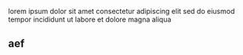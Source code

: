 lorem ipsum dolor sit amet consectetur adipiscing elit sed do eiusmod tempor incididunt ut labore et dolore magna aliqua

## aef

